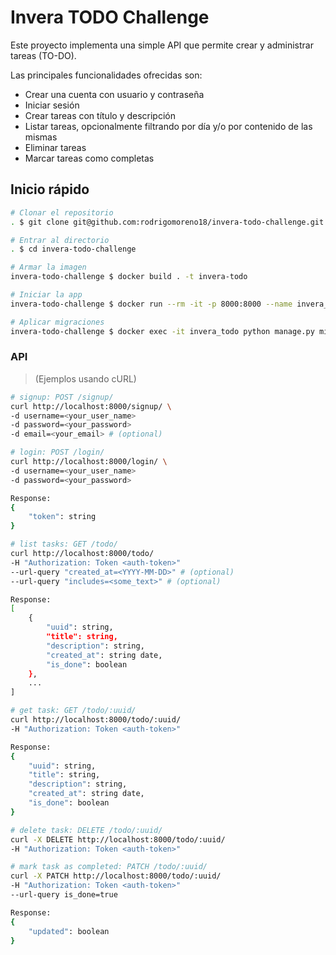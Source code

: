 # Invera TODO Challenge

Este proyecto implementa una simple API que permite crear y administrar tareas (TO-DO).

Las principales funcionalidades ofrecidas son:

- Crear una cuenta con usuario y contraseña
- Iniciar sesión
- Crear tareas con título y descripción
- Listar tareas, opcionalmente filtrando por día y/o por contenido de las mismas
- Eliminar tareas
- Marcar tareas como completas

## Inicio rápido

```bash
# Clonar el repositorio
. $ git clone git@github.com:rodrigomoreno18/invera-todo-challenge.git

# Entrar al directorio
. $ cd invera-todo-challenge

# Armar la imagen
invera-todo-challenge $ docker build . -t invera-todo

# Iniciar la app
invera-todo-challenge $ docker run --rm -it -p 8000:8000 --name invera_todo -d invera-todo

# Aplicar migraciones
invera-todo-challenge $ docker exec -it invera_todo python manage.py migrate
```

### API

> (Ejemplos usando cURL)

```bash
# signup: POST /signup/
curl http://localhost:8000/signup/ \
-d username=<your_user_name>
-d password=<your_password>
-d email=<your_email> # (optional)
```

```bash
# login: POST /login/
curl http://localhost:8000/login/ \
-d username=<your_user_name>
-d password=<your_password>

Response:
{
    "token": string
}
```

```bash
# list tasks: GET /todo/
curl http://localhost:8000/todo/
-H "Authorization: Token <auth-token>"
--url-query "created_at=<YYYY-MM-DD>" # (optional)
--url-query "includes=<some_text>" # (optional)

Response:
[
    {
        "uuid": string,
        "title": string,
        "description": string,
        "created_at": string date,
        "is_done": boolean
    },
    ...
]
```

```bash
# get task: GET /todo/:uuid/
curl http://localhost:8000/todo/:uuid/
-H "Authorization: Token <auth-token>"

Response:
{
    "uuid": string,
    "title": string,
    "description": string,
    "created_at": string date,
    "is_done": boolean
}
```

```bash
# delete task: DELETE /todo/:uuid/
curl -X DELETE http://localhost:8000/todo/:uuid/
-H "Authorization: Token <auth-token>"
```

```bash
# mark task as completed: PATCH /todo/:uuid/
curl -X PATCH http://localhost:8000/todo/:uuid/
-H "Authorization: Token <auth-token>"
--url-query is_done=true

Response:
{
    "updated": boolean
}
```
